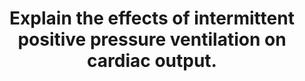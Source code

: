 ---
title: "Explain the effects of intermittent positive pressure ventilation on cardiac output."
entityType: SAQ
exam: PEX
college: ANZCA
year: 2021
sitting: B
question: 1
passRate: 56
EC_expectedDomains:
- "accurately describe the changes in preload and afterload that occur in the right and left ventricles and integrate this knowledge to explain the overall impact on cardiac output"
EC_extraCredit:
- "Accurate explanations of the mechanisms for these changes"
- "A carefully structured answer"
EC_errorsCommon:
- "The intrathoracic pressure changes of expiration (spontaneous and during IPPV) were often incorrectly described."
---